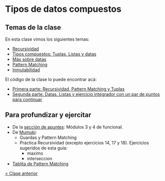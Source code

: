 # Tipos de datos compuestos

## Temas de la clase

En esta clase vimos los siguientes temas:
- [Recursividad](http://wiki.uqbar.org/wiki/articles/recursividad-en-haskell.html)
- [Tipos compuestos: Tuplas, Listas y datas](http://wiki.uqbar.org/wiki/articles/tipos-de-haskell.html)
- [Más sobre datas](http://wiki.uqbar.org/wiki/articles/data--definiendo-nuestros-tipos-en-haskell.html)
- [Pattern Matching](http://wiki.uqbar.org/wiki/articles/pattern-matching-en-haskell.html)
- [Inmutabilidad](http://wiki.uqbar.org/wiki/articles/inmutabilidad.html)

El código de la clase lo puede encontrar acá:
- [Primera parte: Recursividad, Pattern Matching y Tuplas](https://github.com/pdep-mit/ejemplos-de-clase-haskell/blob/master/clase3.1.hs)
- [Segunda parte: Datas, Listas y ejercicio integrador con un par de puntos para continuar](https://github.com/pdep-mit/ejemplos-de-clase-haskell/blob/master/clase3.2.hs)

## Para profundizar y ejercitar

- De la [sección de apuntes](http://www.pdep.com.ar/material/apuntes): Módulos 3 y 4 de funcional.
- De [Mumuki](https://mumuki.io/chapters/82-programacion-funcional):
  - Guardas y Pattern Matching
  - Práctica Recursividad (excepto ejercicios 14, 17 y 18). Ejercicios sugeridos de esta guía:
    - maximo
    - interseccion  
- [Tablita de Pattern Matching](https://docs.google.com/document/d/1xFuTdroCDjEPNYFjaY34iByjxU8X-J6OX744QhGwXgY/edit)

[< Clase anterior](https://github.com/pdep-mit/bitacora-de-clase/blob/master/clase-03.md)
